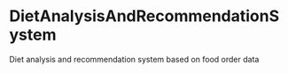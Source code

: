 # DietAnalysisAndRecommendationSystem
Diet analysis and recommendation system based on food order data
